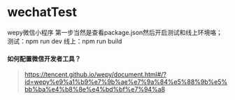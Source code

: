 # wechatTest
wepy微信小程序
第一步当然是查看package.json然后开启测试和线上环境咯；
测试：npm run dev
线上：npm run build


#### 如何配置微信开发者工具？
> https://tencent.github.io/wepy/document.html#/?id=wepy%e9%a1%b9%e7%9b%ae%e7%9a%84%e5%88%9b%e5%bb%ba%e4%b8%8e%e4%bd%bf%e7%94%a8
